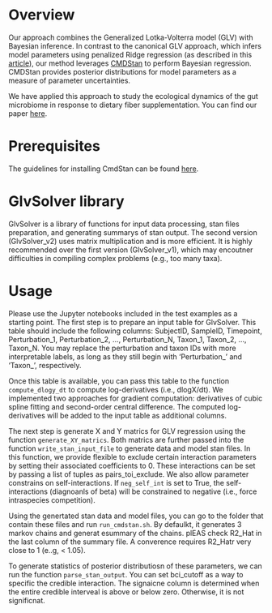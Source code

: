 # Overview
Our approach combines the Generalized Lotka-Volterra model (GLV) with Bayesian inference. In contrast to the canonical GLV approach, which infers model parameters using penalized Ridge regression (as described in this [article](https://journals.plos.org/ploscompbiol/article?id=10.1371/journal.pcbi.1003388)), our method leverages [CMDStan](https://mc-stan.org/users/interfaces/cmdstan) to perform Bayesian regression. CMDStan provides posterior distributions for model parameters as a measure of parameter uncertainties.

We have applied this approach to study the ecological dynamics of the gut microbiome in response to dietary fiber supplementation. You can find our paper [here](https://academic.oup.com/ismej/article/16/8/2040/7474293).

# Prerequisites
The guidelines for installing CmdStan can be found [here](https://mc-stan.org/docs/cmdstan-guide/installation.html).

# GlvSolver library
GlvSolver is a library of functions for input data processing, stan files preparation, and generating summarys of stan output. The second version (GlvSolver_v2) uses matrix multiplication and is more efficient. It is highly recommended over the first version (GlvSolver_v1), which may encoutner difficulties in compiling complex problems (e.g., too many taxa).

# Usage
Please use the Jupyter notebooks included in the test examples as a starting point. The first step is to prepare an input table for GlvSolver. This table should include the following columns: SubjectID, SampleID, Timepoint, Perturbation_1, Perturbation_2, …, Perturbation_N, Taxon_1, Taxon_2, …, Taxon_N. You may replace the perturbation and taxon IDs with more interpretable labels, as long as they still begin with ‘Perturbation_’ and ‘Taxon_’, respectively.

Once this table is available, you can pass this table to the function `compute_dlogy_dt` to compute log-derivatives (i.e., dlogX/dt). We implemented two approaches for gradient computation: derivatives of cubic spline fitting and second-order central difference. The computed log-derivatives will be added to the input table as additional columns.

The next step is generate X and Y matrics for GLV regression using the function `generate_XY_matrics`. Both matrics are further passed into the function `write_stan_input_file` to generate data and model stan files. In this function, we provide flexible to exclude certain interaction parameters by setting their associated coefficients to 0. These interactions can be set by passing a list of tuples as pairs_toi_exclude. We also allow parameter constrains on self-interactions. If
`neg_self_int` is set to True, the self-interactions (diagnoanls of beta) will be constrained to negative (i.e., force intraspecies competition).

Using the genertated stan data and model files, you can go to the folder that contain these files and run `run_cmdstan.sh`. By defaulkt, it generates 3 markov chains and generat esummary of the chains. plEAS check R2_Hat in the last column of the summary file. A converence requires R2_Hatr very close to 1 (e..g,  < 1.05).

To generate statistics of posterior distributiosn of these parameters, we can run the function `parse_stan_output`. You can set bci_cutoff as a way to specific the credible interaction. The signaicne column is determined when the entire credible interveal is above or below zero. Otherwise, it is not significnat.
